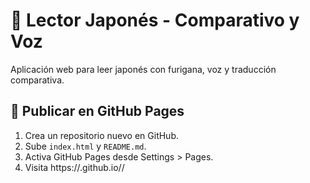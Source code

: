 # 📘 Lector Japonés - Comparativo y Voz

Aplicación web para leer japonés con furigana, voz y traducción comparativa.

## 🚀 Publicar en GitHub Pages

1. Crea un repositorio nuevo en GitHub.
2. Sube `index.html` y `README.md`.
3. Activa GitHub Pages desde Settings > Pages.
4. Visita https://<tu-usuario>.github.io/<nombre-del-repo>/
